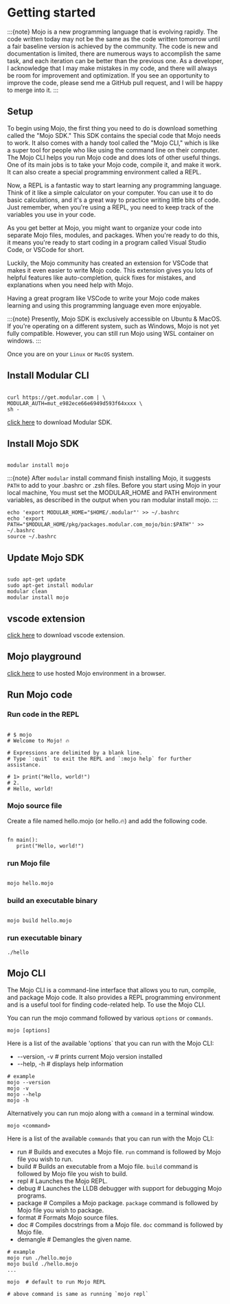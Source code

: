 # Getting started

:::{note}
Mojo is a new programming language that is evolving rapidly. The code written today may not be the same as the code written tomorrow until a fair baseline version is achieved by the community. The code is new and documentation is limited, there are numerous ways to accomplish the same task, and each iteration can be better than the previous one. As a developer, I acknowledge that I may make mistakes in my code, and there will always be room for improvement and optimization. If you see an opportunity to improve the code, please send me a GitHub pull request, and I will be happy to merge into it.
:::

## Setup

To begin using Mojo, the first thing you need to do is download something called the "Mojo SDK." This SDK contains the special code that Mojo needs to work. It also comes with a handy tool called the "Mojo CLI," which is like a super tool for people who like using the command line on their computer. The Mojo CLI helps you run Mojo code and does lots of other useful things. One of its main jobs is to take your Mojo code, compile it, and make it work. It can also create a special programming environment called a REPL.

Now, a REPL is a fantastic way to start learning any programming language. Think of it like a simple calculator on your computer. You can use it to do basic calculations, and it's a great way to practice writing little bits of code. Just remember, when you're using a REPL, you need to keep track of the variables you use in your code.

As you get better at Mojo, you might want to organize your code into separate Mojo files, modules, and packages. When you're ready to do this, it means you're ready to start coding in a program called Visual Studio Code, or VSCode for short.

Luckily, the Mojo community has created an extension for VSCode that makes it even easier to write Mojo code. This extension gives you lots of helpful features like auto-completion, quick fixes for mistakes, and explanations when you need help with Mojo.

Having a great program like VSCode to write your Mojo code makes learning and using this programming language even more enjoyable.

:::{note}
Presently, Mojo SDK is exclusively accessible on Ubuntu & MacOS. If you're operating on a different system, such as Windows, Mojo is not yet fully compatible. However, you can still run Mojo using WSL container on windows.
:::

Once you are on your `Linux` or `MacOS` system.

## Install Modular CLI

```{code-block}

curl https://get.modular.com | \
MODULAR_AUTH=mut_e982ece66e6949d593f64xxxx \
sh -

```

[click here](https://developer.modular.com/download) to download Modular SDK.

## Install Mojo SDK

```{code-block}

modular install mojo

```

:::{note}
After `modular` install command finish installing Mojo, it suggests `PATH` to add to your .bashrc or .zsh files.
Before you start using Mojo in your local machine, You must set the MODULAR_HOME and PATH environment variables, as described in the output when you ran modular install mojo.
:::

```{code-block}
echo 'export MODULAR_HOME="$HOME/.modular"' >> ~/.bashrc
echo 'export PATH="$MODULAR_HOME/pkg/packages.modular.com_mojo/bin:$PATH"' >> ~/.bashrc
source ~/.bashrc
```

## Update Mojo SDK

```{code-block}

sudo apt-get update
sudo apt-get install modular
modular clean
modular install mojo

```

## vscode extension

[click here](https://marketplace.visualstudio.com/items?itemName=modular-mojotools.vscode-mojo) to download vscode extension.

## Mojo playground

[click here](https://playground.modular.com/) to use hosted Mojo environment in a browser.

## Run Mojo code

### Run code in the REPL

```{code-block}

# $ mojo
# Welcome to Mojo! 🔥

# Expressions are delimited by a blank line.
# Type `:quit` to exit the REPL and `:mojo help` for further assistance.

# 1> print("Hello, world!")
# 2.
# Hello, world!

```

### Mojo source file

Create a file named hello.mojo (or hello.🔥) and add the following code.

```{code-block}

fn main():
   print("Hello, world!")

```

### run Mojo file

```{code-block}

mojo hello.mojo

```

### build an executable binary

```{code-block}

mojo build hello.mojo

```

### run executable binary

```{code-block}
./hello
```

## Mojo CLI

The Mojo CLI is a command-line interface that allows you to run, compile, and package Mojo code. It also provides a REPL programming environment and is a useful tool for finding code-related help. To use the Mojo CLI.

You can run the mojo command followed by various `options` or `commands`.

```{code-block}
mojo [options]
```

Here is a list of the available 'options` that you can run with the Mojo CLI:

+ --version, -v  # prints current Mojo version installed
+ --help, -h     # displays help information

```{code-block}
# example
mojo --version
mojo -v
mojo --help
mojo -h
```

Alternatively you can run mojo along with a `command` in a terminal window.

```{code-block}
mojo <command>
```

Here is a list of the available `commands` that you can run with the Mojo CLI:

- run       # Builds and executes a Mojo file. `run` command is followed by Mojo file you wish to run.
- build     # Builds an executable from a Mojo file. `build` command is followed by Mojo file you wish to build.
- repl      # Launches the Mojo REPL.
- debug     # Launches the LLDB debugger with support for debugging Mojo programs.
- package   # Compiles a Mojo package. `package` command is followed by Mojo file you wish to package.
- format    # Formats Mojo source files.
- doc       # Compiles docstrings from a Mojo file. `doc` command is followed by Mojo file.
- demangle  # Demangles the given name.

```{code-block}
# example
mojo run ./hello.mojo
mojo build ./hello.mojo
...

```

```{code-block}
mojo  # default to run Mojo REPL

# above command is same as running `mojo repl`
```
